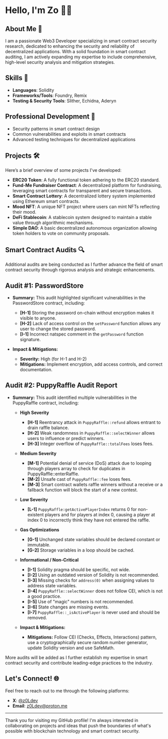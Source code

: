 # Hello, I'm Zo 👋🏾
## About Me 🚀
I am a passionate Web3 Developer specializing in smart contract security research, dedicated to enhancing the security and reliability of decentralized applications. With a solid foundation in smart contract auditing, I am actively expanding my expertise to include comprehensive, high-level security analysis and mitigation strategies.

## Skills 💼
- **Languages**: Solidity
- **Frameworks/Tools**: Foundry, Remix
- **Testing & Security Tools**: Slither, Echidna, Aderyn

## Professional Development 🌱
- Security patterns in smart contract design
- Common vulnerabilities and exploits in smart contracts
- Advanced testing techniques for decentralized applications

## Projects 🛠️
Here’s a brief overview of some projects I've developed:
- **ERC20 Token**: A fully functional token adhering to the ERC20 standard.
- **Fund-Me Fundraiser Contract**: A decentralized platform for fundraising, leveraging smart contracts for transparent and secure transactions.
- **Smart Contract Lottery**: A decentralized lottery system implemented using Ethereum smart contracts.
- **Mood NFT**: A unique NFT project where users can mint NFTs reflecting their mood.
- **DeFi Stablecoin**: A stablecoin system designed to maintain a stable value through algorithmic mechanisms.
- **Simple DAO**: A basic decentralized autonomous organization allowing token holders to vote on community proposals.

## Smart Contract Audits 🔍
Additional audits are being conducted as I further advance the field of smart contract security through rigorous analysis and strategic enhancements.


   ## Audit #1: PasswordStore
   - **Summary:** This audit highlighted significant vulnerabilities in the PasswordStore contract, including:
     - **[H-1]** Storing the password on-chain without encryption makes it visible to anyone.
     - **[H-2]** Lack of access control on the `setPassword` function allows any user to change the stored password.
     - **[I-1]** Incorrect natspec comment in the `getPassword` function signature.

   - **Impact & Mitigations:** 
     - **Severity:** High (for H-1 and H-2)
     - **Mitigations:** Implement encryption, add access controls, and correct documentation.

   ## Audit #2: PuppyRaffle Audit Report
   - **Summary:** This audit identified multiple vulnerabilities in the PuppyRaffle contract, including:
     
      - **High Severity**
         - **[H-1]** Reentrancy attack in `PuppyRaffle::refund` allows entrant to drain raffle balance.
         - **[H-2]** Weak randomness in `PuppyRaffle::selectWinner` allows users to influence or predict winners.
         - **[H-3]** Integer overflow of `PuppyRaffle::totalFees` loses fees.
     
     - **Medium Severity**
         - **[M-1]** Potential denial of service (DoS) attack due to looping through players array to check for duplicates in PuppyRaffle::enterRaffle.
         - **[M-2]** Unsafe cast of `PuppyRaffle::fee` loses fees.
         - **[M-3]** Smart contract wallets raffle winners without a receive or a fallback function will block the start of a new contest.

     - **Low Severity**
         - **[L-1]** `PuppyRaffle:getActivePlayerIndex` returns 0 for non-existent players and for players at index 0, causing a player at index 0 to incorrectly think they have not entered the raffle.

     - **Gas Optimizations**
         - **[G-1]** Unchanged state variables should be declared constant or immutable.
         - **[G-2]** Storage variables in a loop should be cached.

     - **Informational / Non-Critical**
         - **[I-1]** Solidity pragma should be specific, not wide.
         - **[I-2]** Using an outdated version of Solidity is not recommended.
         - **[I-3]** Missing checks for `address(0)` when assigning values to address state variables.
         - **[I-4]** `PuppyRaffle::selectWinner` does not follow CEI, which is not a good practice.
         - **[I-5]** Use of "magic" numbers is not recommended.
         - **[I-6]** State changes are missing events.
         - **[I-7]** `PuppyRaffle::_isActivePlayer` is never used and should be removed.
     
     - **Impact & Mitigations:**
       
         - **Mitigations:** Follow CEI (Checks, Effects, Interactions) pattern, use a cryptographically secure random number generator, update Solidity version and use SafeMath.

More audits will be added as I further establish my expertise in smart contract security and contribute leading-edge practices to the industry.


## Let's Connect! 🌐
Feel free to reach out to me through the following platforms:
- **X**: [@z0Ldev](https://x.com/z0Ldev)
- **Email**: [z0Ldev@proton.me](mailto:z0Ldev@proton.me)

---

Thank you for visiting my GitHub profile! I'm always interested in collaborating on projects and ideas that push the boundaries of what's possible with blockchain technology and smart contract security.
